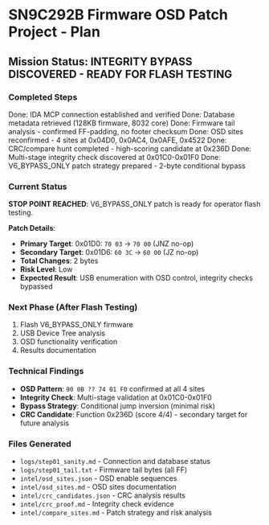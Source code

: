 # SN9C292B Firmware OSD Patch Project - Plan

## Mission Status: INTEGRITY BYPASS DISCOVERED - READY FOR FLASH TESTING

### Completed Steps
Done: IDA MCP connection established and verified
Done: Database metadata retrieved (128KB firmware, 8032 core)
Done: Firmware tail analysis - confirmed FF-padding, no footer checksum
Done: OSD sites reconfirmed - 4 sites at 0x04D0, 0x0AC4, 0x0AFE, 0x4522
Done: CRC/compare hunt completed - high-scoring candidate at 0x236D
Done: Multi-stage integrity check discovered at 0x01C0-0x01F0
Done: V6_BYPASS_ONLY patch strategy prepared - 2-byte conditional bypass

### Current Status
**STOP POINT REACHED**: V6_BYPASS_ONLY patch is ready for operator flash testing.

**Patch Details**:
- **Primary Target**: 0x01D0: `70 03` → `70 00` (JNZ no-op)
- **Secondary Target**: 0x01D6: `60 3C` → `60 00` (JZ no-op)
- **Total Changes**: 2 bytes
- **Risk Level**: Low
- **Expected Result**: USB enumeration with OSD control, integrity checks bypassed

### Next Phase (After Flash Testing)
1. Flash V6_BYPASS_ONLY firmware
2. USB Device Tree analysis
3. OSD functionality verification
4. Results documentation

### Technical Findings
- **OSD Pattern**: `90 0B ?? 74 01 F0` confirmed at all 4 sites
- **Integrity Check**: Multi-stage validation at 0x01C0-0x01F0
- **Bypass Strategy**: Conditional jump inversion (minimal risk)
- **CRC Candidate**: Function 0x236D (score 4/4) - secondary target for future analysis

### Files Generated
- `logs/step01_sanity.md` - Connection and database status
- `logs/step01_tail.txt` - Firmware tail bytes (all FF)
- `intel/osd_sites.json` - OSD enable sequences
- `intel/osd_sites.md` - OSD sites documentation
- `intel/crc_candidates.json` - CRC analysis results
- `intel/crc_proof.md` - Integrity check evidence
- `intel/compare_sites.md` - Patch strategy and risk analysis